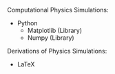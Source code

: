 Computational Physics Simulations:

- Python
    - Matplotlib (Library)
    - Numpy (Library)

Derivations of Physics Simulations:

- LaTeX
